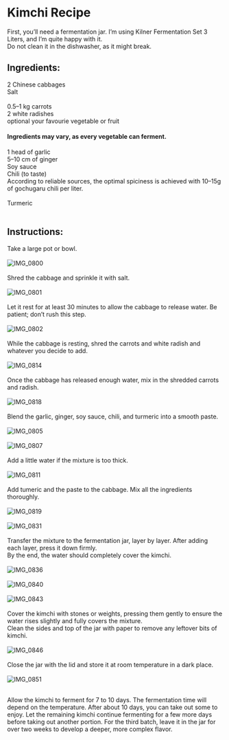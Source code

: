 # Kimchi Recipe
First, you’ll need a fermentation jar. I’m using Kilner Fermentation Set 3 Liters, and I’m quite happy with it.<br/>
Do not clean it in the dishwasher, as it might break.

## Ingredients:

2 Chinese cabbages<br/>
Salt<br/><br/>
0.5–1 kg carrots<br/>
2 white radishes<br/>
optional your favourie vegetable or fruit<br/>

#### Ingredients may vary, as every vegetable can ferment.<br/>

1 head of garlic<br/>
5–10 cm of ginger<br/>
Soy sauce<br/>
Chili (to taste)<br/>
According to reliable sources, the optimal spiciness is achieved with 10–15g of gochugaru chili per liter.<br/><br/>
Turmeric<br/><br/>
## Instructions:

Take a large pot or bowl.<br/><br/>
![IMG_0800](https://github.com/user-attachments/assets/c7a24cbb-f740-42a7-8fec-c854037fea39)<br/><br/>
Shred the cabbage and sprinkle it with salt.<br/><br/>
![IMG_0801](https://github.com/user-attachments/assets/55327878-1544-4c5d-9611-fa11089b47fa)<br/><br/>
Let it rest for at least 30 minutes to allow the cabbage to release water. Be patient; don’t rush this step.<br/><br/>
![IMG_0802](https://github.com/user-attachments/assets/13ead100-c3a8-4ff9-9e29-aa33d9b5a12b)<br/><br/>
While the cabbage is resting, shred the carrots and white radish and whatever you decide to add.<br/><br/>
![IMG_0814](https://github.com/user-attachments/assets/4c9402f1-13e6-49de-90af-249df837eea4)<br/><br/>
Once the cabbage has released enough water, mix in the shredded carrots and radish.<br/><br/>
![IMG_0818](https://github.com/user-attachments/assets/8ab2ba80-8df1-4290-9389-7c9e94dfcdbd)<br/><br/>
Blend the garlic, ginger, soy sauce, chili, and turmeric into a smooth paste.<br/><br/>
![IMG_0805](https://github.com/user-attachments/assets/2002d8bd-e0d9-4393-a1c7-55731648a858)<br/><br/>
![IMG_0807](https://github.com/user-attachments/assets/429e11ae-844b-483a-8da0-9537fdef1e21)<br/><br/>
Add a little water if the mixture is too thick.<br/><br/>
![IMG_0811](https://github.com/user-attachments/assets/32207bf1-b5b0-4228-819a-e01e07621a4c)<br/><br/>
Add tumeric and the paste to the cabbage. Mix all the ingredients thoroughly.<br/><br/>
![IMG_0819](https://github.com/user-attachments/assets/9e79202c-c31c-4d33-a3da-22a953964f35)<br/><br/>
![IMG_0831](https://github.com/user-attachments/assets/482db328-23f8-41e8-9110-ca1f8c0248fa)<br/><br/>
Transfer the mixture to the fermentation jar, layer by layer. After adding each layer, press it down firmly.<br/>
By the end, the water should completely cover the kimchi.<br/><br/>
![IMG_0836](https://github.com/user-attachments/assets/802d6b63-9198-4492-b977-b7d18228e830)<br/><br/>
![IMG_0840](https://github.com/user-attachments/assets/00a104fc-12f5-47e4-9d73-98ef70cff549)<br/><br/>
![IMG_0843](https://github.com/user-attachments/assets/bdb08d9e-82d6-4a90-b1ee-feb24ef22a6a)<br/><br/>
Cover the kimchi with stones or weights, pressing them gently to ensure the water rises slightly and fully covers the mixture.<br/>
Clean the sides and top of the jar with paper to remove any leftover bits of kimchi.<br/><br/>
![IMG_0846](https://github.com/user-attachments/assets/8c342662-5053-43ce-bd63-e72b28882e6e)<br/><br/>
Close the jar with the lid and store it at room temperature in a dark place.<br/><br/>
![IMG_0851](https://github.com/user-attachments/assets/ec61fb71-d90b-483d-8b62-69dc265664db)<br/><br/>

Allow the kimchi to ferment for 7 to 10 days. The fermentation time will depend on the temperature. After about 10 days, you can take out some to enjoy. Let the remaining kimchi continue fermenting for a few more days before taking out another portion. For the third batch, leave it in the jar for over two weeks to develop a deeper, more complex flavor.

